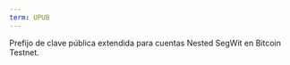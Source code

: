 ```yaml
---
term: UPUB
---
```


Prefijo de clave pública extendida para cuentas Nested SegWit en Bitcoin Testnet.